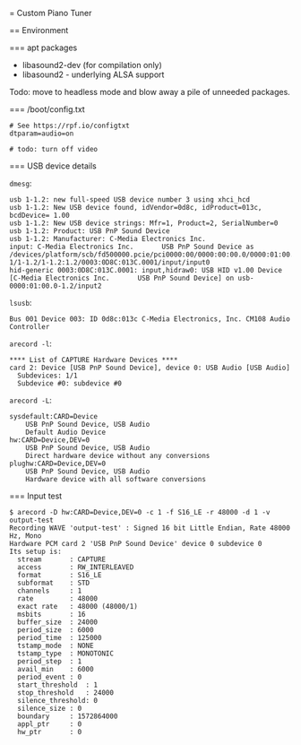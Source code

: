 = Custom Piano Tuner

== Environment

=== apt packages

- libasound2-dev (for compilation only)
- libasound2 - underlying ALSA support

Todo: move to headless mode and blow away a pile of unneeded packages.

=== /boot/config.txt

```
# See https://rpf.io/configtxt
dtparam=audio=on

# todo: turn off video
```

=== USB device details

`dmesg`:

```
usb 1-1.2: new full-speed USB device number 3 using xhci_hcd
usb 1-1.2: New USB device found, idVendor=0d8c, idProduct=013c, bcdDevice= 1.00
usb 1-1.2: New USB device strings: Mfr=1, Product=2, SerialNumber=0
usb 1-1.2: Product: USB PnP Sound Device
usb 1-1.2: Manufacturer: C-Media Electronics Inc.      
input: C-Media Electronics Inc.       USB PnP Sound Device as /devices/platform/scb/fd500000.pcie/pci0000:00/0000:00:00.0/0000:01:00.0/usb1/1-1/1-1.2/1-1.2:1.2/0003:0D8C:013C.0001/input/input0
hid-generic 0003:0D8C:013C.0001: input,hidraw0: USB HID v1.00 Device [C-Media Electronics Inc.       USB PnP Sound Device] on usb-0000:01:00.0-1.2/input2
```

`lsusb`:

```
Bus 001 Device 003: ID 0d8c:013c C-Media Electronics, Inc. CM108 Audio Controller
```

`arecord -l`:

```
**** List of CAPTURE Hardware Devices ****
card 2: Device [USB PnP Sound Device], device 0: USB Audio [USB Audio]
  Subdevices: 1/1
  Subdevice #0: subdevice #0
```

`arecord -L`:

```
sysdefault:CARD=Device
    USB PnP Sound Device, USB Audio
    Default Audio Device
hw:CARD=Device,DEV=0
    USB PnP Sound Device, USB Audio
    Direct hardware device without any conversions
plughw:CARD=Device,DEV=0
    USB PnP Sound Device, USB Audio
    Hardware device with all software conversions
```

=== Input test

```
$ arecord -D hw:CARD=Device,DEV=0 -c 1 -f S16_LE -r 48000 -d 1 -v output-test
Recording WAVE 'output-test' : Signed 16 bit Little Endian, Rate 48000 Hz, Mono
Hardware PCM card 2 'USB PnP Sound Device' device 0 subdevice 0
Its setup is:
  stream       : CAPTURE
  access       : RW_INTERLEAVED
  format       : S16_LE
  subformat    : STD
  channels     : 1
  rate         : 48000
  exact rate   : 48000 (48000/1)
  msbits       : 16
  buffer_size  : 24000
  period_size  : 6000
  period_time  : 125000
  tstamp_mode  : NONE
  tstamp_type  : MONOTONIC
  period_step  : 1
  avail_min    : 6000
  period_event : 0
  start_threshold  : 1
  stop_threshold   : 24000
  silence_threshold: 0
  silence_size : 0
  boundary     : 1572864000
  appl_ptr     : 0
  hw_ptr       : 0
```

